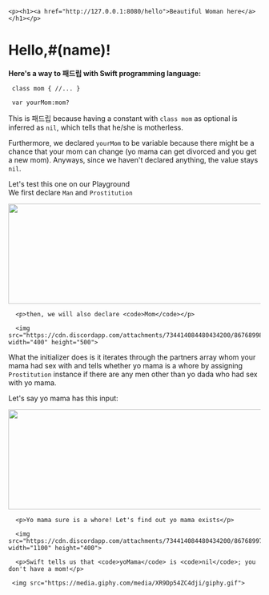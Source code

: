 <!doctype html>
<html lang="en">
<head>
  <meta charset="utf-8">

  <title>Welcome to my First Website!</title>
</head>

<body>
    
    <p><h1><a href="http://127.0.0.1:8080/hello">Beautiful Woman here</a></h1></p>
    
 <p> <h1>Hello,#(name)!</h1> </p>
  <p><strong>Here's a way to 패드립 with Swift programming language:</strong></p>
  <p><code> class mom { //... } </code></p>
  <p><code> var yourMom:mom? </code></p>

  <p>This is 패드립 because having a constant with <code>class mom</code> as optional is inferred as <code>nil</code>, which tells that he/she is motherless.</p>
  <p>Furthermore, we declared <code>yourMom</code> to be variable because there might be a chance that your mom can change (yo mama can get divorced and you get a new mom). Anyways, since we haven't declared anything, the value stays <code>nil</code>.</p>
  <p>Let's test this one on our Playground<br> We first declare <code>Man</code> and <code>Prostitution</code></p>
  
  <img src="https://cdn.discordapp.com/attachments/734414084480434200/867689979139194881/men.png" width="600" height="200">
      
      <p>then, we will also declare <code>Mom</code></p>
      
      <img src="https://cdn.discordapp.com/attachments/734414084480434200/867689984831127592/mom.png" width="400" height="500">
          
  <p>What the initializer does is it iterates through the partners array whom your mama had sex with and tells whether yo mama is a whore by assigning <code>Prostitution</code> instance if there are any men other than yo dada who had sex with yo mama.</p>
  
  <p>Let's say yo mama has this input:</p>
  
  <img src="https://cdn.discordapp.com/attachments/734414084480434200/867689982398169098/input.png" width="1000" height="200">
      
      <p>Yo mama sure is a whore! Let's find out yo mama exists</p>
      
      <img src="https://cdn.discordapp.com/attachments/734414084480434200/867689976288116736/result.png" width="1100" height="400">
      
      <p>Swift tells us that <code>yoMama</code> is <code>nil</code>; you don't have a mom!</p>
      
     <img src="https://media.giphy.com/media/XR9Dp54ZC4dji/giphy.gif">
</body>
</html>
